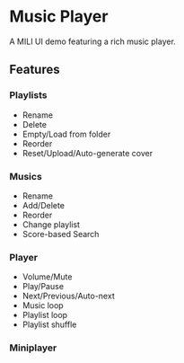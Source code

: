 # Music Player

A MILI UI demo featuring a rich music player.

## Features

### Playlists

- Rename
- Delete
- Empty/Load from folder
- Reorder
- Reset/Upload/Auto-generate cover

### Musics

- Rename
- Add/Delete
- Reorder
- Change playlist
- Score-based Search

### Player

- Volume/Mute
- Play/Pause
- Next/Previous/Auto-next
- Music loop
- Playlist loop
- Playlist shuffle

### Miniplayer
